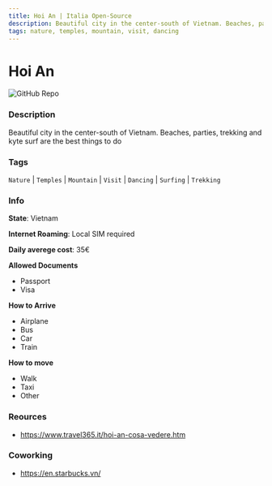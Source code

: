 ```yaml
---
title: Hoi An | Italia Open-Source
description: Beautiful city in the center-south of Vietnam. Beaches, parties, trekking and kyte surf are the best things to do
tags: nature, temples, mountain, visit, dancing
---
```

        

# Hoi An

![GitHub Repo](https://img.shields.io/static/v1?label=category&message=digital-nomads&color=green)

### Description

Beautiful city in the center-south of Vietnam. Beaches, parties, trekking and kyte surf are the best things to do

### Tags

`Nature` | `Temples` | `Mountain` | `Visit` | `Dancing` | `Surfing` | `Trekking`

### Info

**State**: Vietnam

**Internet Roaming**: Local SIM required

**Daily averege cost**: 35€

**Allowed Documents**

- Passport
- Visa

**How to Arrive**

- Airplane
- Bus
- Car
- Train

**How to move**

- Walk
- Taxi
- Other

### Reources

- https://www.travel365.it/hoi-an-cosa-vedere.htm

### Coworking

- https://en.starbucks.vn/